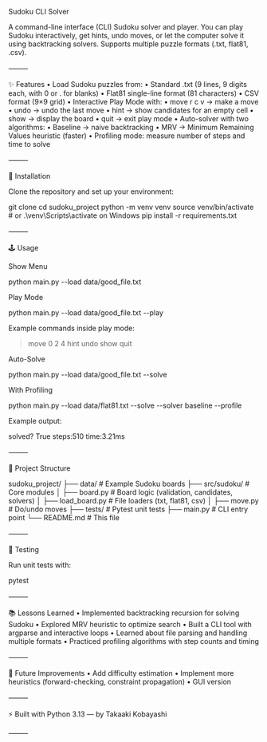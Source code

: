Sudoku CLI Solver

A command-line interface (CLI) Sudoku solver and player.
You can play Sudoku interactively, get hints, undo moves, or let the computer solve it using backtracking solvers. Supports multiple puzzle formats (.txt, flat81, .csv).

⸻

✨ Features
	•	Load Sudoku puzzles from:
	•	Standard .txt (9 lines, 9 digits each, with 0 or . for blanks)
	•	Flat81 single-line format (81 characters)
	•	CSV format (9×9 grid)
	•	Interactive Play Mode with:
	•	move r c v → make a move
	•	undo → undo the last move
	•	hint → show candidates for an empty cell
	•	show → display the board
	•	quit → exit play mode
	•	Auto-solver with two algorithms:
	•	Baseline → naive backtracking
	•	MRV → Minimum Remaining Values heuristic (faster)
	•	Profiling mode: measure number of steps and time to solve

⸻

🚀 Installation

Clone the repository and set up your environment:

git clone <your-repo-url>
cd sudoku_project
python -m venv venv
source venv/bin/activate  # or .\venv\Scripts\activate on Windows
pip install -r requirements.txt


⸻

🕹 Usage

Show Menu

python main.py --load data/good_file.txt

Play Mode

python main.py --load data/good_file.txt --play

Example commands inside play mode:

> move 0 2 4
> hint
> undo
> show
> quit

Auto-Solve

python main.py --load data/good_file.txt --solve

With Profiling

python main.py --load data/flat81.txt --solve --solver baseline --profile

Example output:

solved? True steps:510 time:3.21ms


⸻

📂 Project Structure

sudoku_project/
├── data/               # Example Sudoku boards
├── src/sudoku/         # Core modules
│   ├── board.py        # Board logic (validation, candidates, solvers)
│   ├── load_board.py   # File loaders (txt, flat81, csv)
│   ├── move.py         # Do/undo moves
├── tests/              # Pytest unit tests
├── main.py             # CLI entry point
└── README.md           # This file


⸻

🧪 Testing

Run unit tests with:

pytest


⸻

📚 Lessons Learned
	•	Implemented backtracking recursion for solving Sudoku
	•	Explored MRV heuristic to optimize search
	•	Built a CLI tool with argparse and interactive loops
	•	Learned about file parsing and handling multiple formats
	•	Practiced profiling algorithms with step counts and timing

⸻

🏁 Future Improvements
	•	Add difficulty estimation
	•	Implement more heuristics (forward-checking, constraint propagation)
	•	GUI version

⸻

⚡ Built with Python 3.13 — by Takaaki Kobayashi

⸻